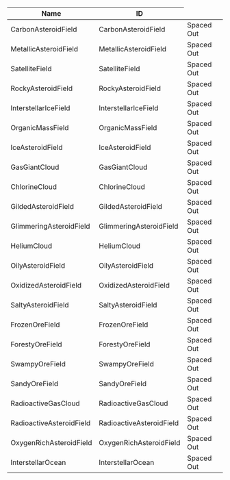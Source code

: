 <table>
    <thead>
        <th data-sort-default>Name</th>
        <th>ID</th>
    </thead>
        <tr>
            <td>CarbonAsteroidField</td>
            <td>CarbonAsteroidField</td>
            <td>Spaced Out</td>
        </tr>
        <tr>
            <td>MetallicAsteroidField</td>
            <td>MetallicAsteroidField</td>
            <td>Spaced Out</td>
        </tr>
        <tr>
            <td>SatelliteField</td>
            <td>SatelliteField</td>
            <td>Spaced Out</td>
        </tr>
        <tr>
            <td>RockyAsteroidField</td>
            <td>RockyAsteroidField</td>
            <td>Spaced Out</td>
        </tr>
        <tr>
            <td>InterstellarIceField</td>
            <td>InterstellarIceField</td>
            <td>Spaced Out</td>
        </tr>
        <tr>
            <td>OrganicMassField</td>
            <td>OrganicMassField</td>
            <td>Spaced Out</td>
        </tr>
        <tr>
            <td>IceAsteroidField</td>
            <td>IceAsteroidField</td>
            <td>Spaced Out</td>
        </tr>
        <tr>
            <td>GasGiantCloud</td>
            <td>GasGiantCloud</td>
            <td>Spaced Out</td>
        </tr>
        <tr>
            <td>ChlorineCloud</td>
            <td>ChlorineCloud</td>
            <td>Spaced Out</td>
        </tr>
        <tr>
            <td>GildedAsteroidField</td>
            <td>GildedAsteroidField</td>
            <td>Spaced Out</td>
        </tr>
        <tr>
            <td>GlimmeringAsteroidField</td>
            <td>GlimmeringAsteroidField</td>
            <td>Spaced Out</td>
        </tr>
        <tr>
            <td>HeliumCloud</td>
            <td>HeliumCloud</td>
            <td>Spaced Out</td>
        </tr>
        <tr>
            <td>OilyAsteroidField</td>
            <td>OilyAsteroidField</td>
            <td>Spaced Out</td>
        </tr>
        <tr>
            <td>OxidizedAsteroidField</td>
            <td>OxidizedAsteroidField</td>
            <td>Spaced Out</td>
        </tr>
        <tr>
            <td>SaltyAsteroidField</td>
            <td>SaltyAsteroidField</td>
            <td>Spaced Out</td>
        </tr>
        <tr>
            <td>FrozenOreField</td>
            <td>FrozenOreField</td>
            <td>Spaced Out</td>
        </tr>
        <tr>
            <td>ForestyOreField</td>
            <td>ForestyOreField</td>
            <td>Spaced Out</td>
        </tr>
        <tr>
            <td>SwampyOreField</td>
            <td>SwampyOreField</td>
            <td>Spaced Out</td>
        </tr>
        <tr>
            <td>SandyOreField</td>
            <td>SandyOreField</td>
            <td>Spaced Out</td>
        </tr>
        <tr>
            <td>RadioactiveGasCloud</td>
            <td>RadioactiveGasCloud</td>
            <td>Spaced Out</td>
        </tr>
        <tr>
            <td>RadioactiveAsteroidField</td>
            <td>RadioactiveAsteroidField</td>
            <td>Spaced Out</td>
        </tr>
        <tr>
            <td>OxygenRichAsteroidField</td>
            <td>OxygenRichAsteroidField</td>
            <td>Spaced Out</td>
        </tr>
        <tr>
            <td>InterstellarOcean</td>
            <td>InterstellarOcean</td>
            <td>Spaced Out</td>
        </tr>
</table>
